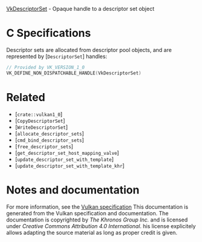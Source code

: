 [VkDescriptorSet](https://www.khronos.org/registry/vulkan/specs/1.3-extensions/man/html/VkDescriptorSet.html) - Opaque handle to a descriptor set object

# C Specifications
Descriptor sets are allocated from descriptor pool objects, and are
represented by [`DescriptorSet`] handles:
```c
// Provided by VK_VERSION_1_0
VK_DEFINE_NON_DISPATCHABLE_HANDLE(VkDescriptorSet)
```

# Related
- [`crate::vulkan1_0`]
- [`CopyDescriptorSet`]
- [`WriteDescriptorSet`]
- [`allocate_descriptor_sets`]
- [`cmd_bind_descriptor_sets`]
- [`free_descriptor_sets`]
- [`get_descriptor_set_host_mapping_valve`]
- [`update_descriptor_set_with_template`]
- [`update_descriptor_set_with_template_khr`]

# Notes and documentation
For more information, see the [Vulkan specification](https://www.khronos.org/registry/vulkan/specs/1.3-extensions/html/vkspec.html)
This documentation is generated from the Vulkan specification and documentation.
The documentation is copyrighted by *The Khronos Group Inc.* and is licensed under *Creative Commons Attribution 4.0 International*.
his license explicitely allows adapting the source material as long as proper credit is given.
        